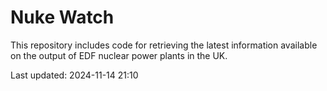 # Nuke Watch

This repository includes code for retrieving the latest information available on the output of EDF nuclear power plants in the UK.

Last updated: 2024-11-14 21:10